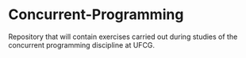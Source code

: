 # Concurrent-Programming
Repository that will contain exercises carried out during studies of the concurrent programming discipline at UFCG.
